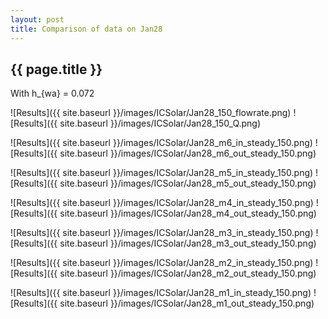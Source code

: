 ```yaml
---
layout: post
title: Comparison of data on Jan28
---
```

{{ page.title }}
-----------------
With h_{wa} = 0.072

![Results]({{ site.baseurl }}/images/ICSolar/Jan28_150_flowrate.png) ![Results]({{ site.baseurl }}/images/ICSolar/Jan28_150_Q.png)

![Results]({{ site.baseurl }}/images/ICSolar/Jan28_m6_in_steady_150.png) ![Results]({{ site.baseurl }}/images/ICSolar/Jan28_m6_out_steady_150.png)

![Results]({{ site.baseurl }}/images/ICSolar/Jan28_m5_in_steady_150.png) ![Results]({{ site.baseurl }}/images/ICSolar/Jan28_m5_out_steady_150.png)

![Results]({{ site.baseurl }}/images/ICSolar/Jan28_m4_in_steady_150.png) ![Results]({{ site.baseurl }}/images/ICSolar/Jan28_m4_out_steady_150.png)

![Results]({{ site.baseurl }}/images/ICSolar/Jan28_m3_in_steady_150.png) ![Results]({{ site.baseurl }}/images/ICSolar/Jan28_m3_out_steady_150.png)

![Results]({{ site.baseurl }}/images/ICSolar/Jan28_m2_in_steady_150.png) ![Results]({{ site.baseurl }}/images/ICSolar/Jan28_m2_out_steady_150.png)

![Results]({{ site.baseurl }}/images/ICSolar/Jan28_m1_in_steady_150.png) ![Results]({{ site.baseurl }}/images/ICSolar/Jan28_m1_out_steady_150.png)


